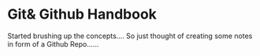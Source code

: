 # Git& Github Handbook
Started brushing up the concepts.... So just thought of creating some notes in form of a Github Repo......
